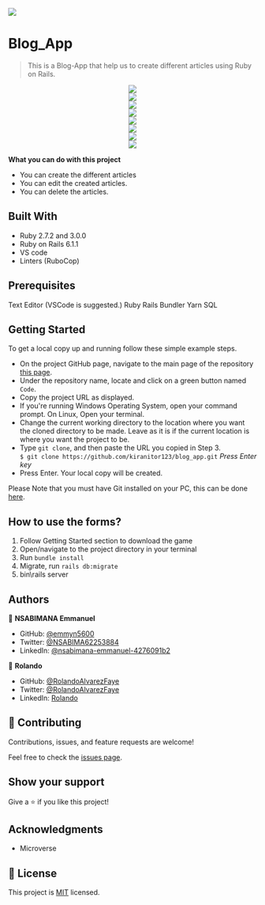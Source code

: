![](https://img.shields.io/badge/Microverse-blueviolet)

# Blog_App
> This is a Blog-App that help us to create different articles using Ruby on Rails.

[](./img1.png)

<div align="center">
  <img src="/img2.png" width="auto" height="auto"/>
</div>

<div align="center">
  <img src="/img3.png" width="auto" height="auto"/>
</div>

<div align="center">
  <img src="/img4.png" width="auto" height="auto"/>
</div>

<div align="center">
  <img src="/img5.png" width="auto" height="auto"/>
</div>

<div align="center">
  <img src="/img6.png" width="auto" height="auto"/>
</div>

<div align="center">
  <img src="/img7.png" width="auto" height="auto"/>
</div>

<div align="center">
  <img src="/img8.png" width="auto" height="auto"/>
</div>

<div align="center">
  <img src="/img9.png" width="auto" height="auto"/>
</div>

**What you can do with this project**
- You can create the different articles
- You can edit the created articles.
- You can delete the articles.

## Built With

- Ruby 2.7.2 and 3.0.0
- Ruby on Rails 6.1.1
- VS code
- Linters (RuboCop)

## Prerequisites
Text Editor (VSCode is suggested.) Ruby Rails Bundler Yarn SQL

## Getting Started

To get a local copy up and running follow these simple example steps.

- On the project GitHub page, navigate to the main page of the repository [this page](https://github.com/kiranitor123/blog_app.git).
- Under the repository name, locate and click on a green button named `Code`.
- Copy the project URL as displayed.
- If you're running Windows Operating System, open your command prompt. On Linux, Open your terminal.
- Change the current working directory to the location where you want the cloned directory to be made. Leave as it is if the current location is where you want the project to be.
- Type `git clone`, and then paste the URL you copied in Step 3.<br>
  `$ git clone https://github.com/kiranitor123/blog_app.git` <em>Press Enter key</em><br>
- Press Enter. Your local copy will be created.

Please Note that you must have Git installed on your PC, this can be done [here](https://gist.github.com/derhuerst/1b15ff4652a867391f03).

## How to use the forms?

1. Follow Getting Started section to download the game
2. Open/navigate to the project directory in your terminal
3. Run `bundle install`
4. Migrate, run `rails db:migrate`
5. bin\rails server


## Authors

👤 **NSABIMANA Emmanuel**

- GitHub: [@emmyn5600](https://github.com/Emmyn5600)
- Twitter: [@NSABIMA62253884](https://twitter.com/NSABIMA62253884)
- LinkedIn: [@nsabimana-emmanuel-4276091b2](https://www.linkedin.com/in/nsabimana-emmanuel-4276091b2/)

👤 **Rolando**

- GitHub: [@RolandoAlvarezFaye](https://github.com/kiranitor123)
- Twitter: [@RolandoAlvarezFaye](https://twitter.com/FayeRolando)
- LinkedIn: [Rolando](https://www.linkedin.com/in/rolando-diego-alvarez-faye-b2b34a1a9/)

## 🤝 Contributing

Contributions, issues, and feature requests are welcome!

Feel free to check the [issues page]().

## Show your support

Give a ⭐️ if you like this project!

## Acknowledgments

- Microverse

## 📝 License

This project is [MIT](https://en.wikipedia.org/wiki/MIT_License) licensed.